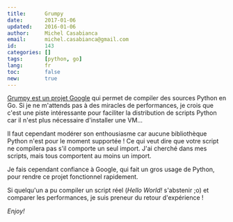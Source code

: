 ```yaml
---
title:      Grumpy
date:       2017-01-06
updated:    2016-01-06
author:     Michel Casabianca
email:      michel.casabianca@gmail.com
id:         143
categories: []
tags:       [python, go]
lang:       fr
toc:        false
new:        true
---
```


[Grumpy est un projet Google](https://github.com/google/grumpy) qui permet de
compiler des sources Python en Go. Si je ne m'attends pas à des miracles de
performances, je crois que c'est une piste intéressante pour faciliter la
distribution de scripts Python car il n'est plus nécessaire d'installer une
VM...

<!--more-->

Il faut cependant modérer son enthousiasme car aucune bibliothèque Python n'est
pour le moment supportée ! Ce qui veut dire que votre script ne compilera pas
s'il comporte un seul import. J'ai cherché dans mes scripts, mais tous
comportent au moins un import.

Je fais cependant confiance à Google, qui fait un gros usage de Python, pour
rendre ce projet fonctionnel rapidement.

Si quelqu'un a pu compiler un script réel (*Hello World!* s'abstenir ;o) et
comparer les performances, je suis preneur du retour d'expérience !

*Enjoy!*
